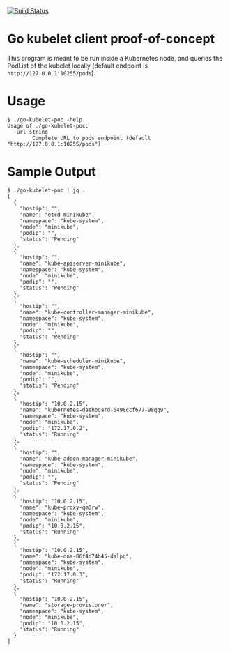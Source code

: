 [![Build Status](https://travis-ci.org/pirxthepilot/go-kubelet-poc.svg?branch=master)](https://travis-ci.org/pirxthepilot/go-kubelet-poc)

# Go kubelet client proof-of-concept

This program is meant to be run inside a Kubernetes node, and queries the PodList of the kubelet locally (default endpoint is `http://127.0.0.1:10255/pods`).

# Usage

```
$ ./go-kubelet-poc -help
Usage of ./go-kubelet-poc:
  -url string
    	Complete URL to pods endpoint (default "http://127.0.0.1:10255/pods")
```

# Sample Output

```
$ ./go-kubelet-poc | jq .
[
  {
    "hostip": "",
    "name": "etcd-minikube",
    "namespace": "kube-system",
    "node": "minikube",
    "podip": "",
    "status": "Pending"
  },
  {
    "hostip": "",
    "name": "kube-apiserver-minikube",
    "namespace": "kube-system",
    "node": "minikube",
    "podip": "",
    "status": "Pending"
  },
  {
    "hostip": "",
    "name": "kube-controller-manager-minikube",
    "namespace": "kube-system",
    "node": "minikube",
    "podip": "",
    "status": "Pending"
  },
  {
    "hostip": "",
    "name": "kube-scheduler-minikube",
    "namespace": "kube-system",
    "node": "minikube",
    "podip": "",
    "status": "Pending"
  },
  {
    "hostip": "10.0.2.15",
    "name": "kubernetes-dashboard-5498ccf677-98qq9",
    "namespace": "kube-system",
    "node": "minikube",
    "podip": "172.17.0.2",
    "status": "Running"
  },
  {
    "hostip": "",
    "name": "kube-addon-manager-minikube",
    "namespace": "kube-system",
    "node": "minikube",
    "podip": "",
    "status": "Pending"
  },
  {
    "hostip": "10.0.2.15",
    "name": "kube-proxy-qm5rw",
    "namespace": "kube-system",
    "node": "minikube",
    "podip": "10.0.2.15",
    "status": "Running"
  },
  {
    "hostip": "10.0.2.15",
    "name": "kube-dns-86f4d74b45-dslpq",
    "namespace": "kube-system",
    "node": "minikube",
    "podip": "172.17.0.3",
    "status": "Running"
  },
  {
    "hostip": "10.0.2.15",
    "name": "storage-provisioner",
    "namespace": "kube-system",
    "node": "minikube",
    "podip": "10.0.2.15",
    "status": "Running"
  }
]
```
